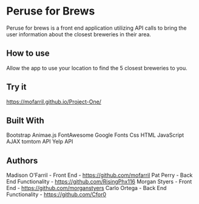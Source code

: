 # Peruse for Brews

Peruse for brews is a front end application utilizing API calls to bring the user information about the closest breweries in their area. 

## How to use 

Allow the app to use your location to find the 5 closest breweries to you.

## Try it

https://mofarril.github.io/Project-One/

## Built With

Bootstrap
Animae.js
FontAwesome
Google Fonts
Css
HTML
JavaScript
AJAX
tomtom API
Yelp API

## Authors

  Madison O'Farril - Front End - https://github.com/mofarril
  Pat Perry - Back End Functionality - https://github.com/RisingPhx116
  Morgan Styers - Front End - https://github.com/morganstyers
  Carlo Ortega - Back End Functionality - https://github.com/Cfor0



